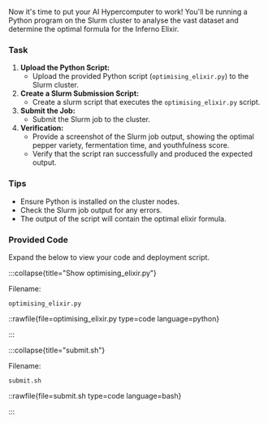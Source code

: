 Now it's time to put your AI Hypercomputer to work! You'll be running a Python program on the Slurm cluster to analyse the vast dataset and determine the optimal formula for the Inferno Elixir.

### Task

1. **Upload the Python Script:**
    * Upload the provided Python script (`optimising_elixir.py`) to the Slurm cluster.
2. **Create a Slurm Submission Script:**
    * Create a slurm script that executes the `optimising_elixir.py` script.
3. **Submit the Job:**
    * Submit the Slurm job to the cluster.
4. **Verification:**
    * Provide a screenshot of the Slurm job output, showing the optimal pepper variety, fermentation time, and youthfulness score.
    * Verify that the script ran successfully and produced the expected output.

### Tips

* Ensure Python is installed on the cluster nodes.
* Check the Slurm job output for any errors.
* The output of the script will contain the optimal elixir formula.

### Provided Code

Expand the below to view your code and deployment script.

:::collapse{title="Show optimising_elixir.py"}

Filename:

```plaintext
optimising_elixir.py
```

::rawfile{file=optimising_elixir.py type=code language=python}

:::

:::collapse{title="submit.sh"}

Filename:

```plaintext
submit.sh
```

::rawfile{file=submit.sh type=code language=bash}

:::
